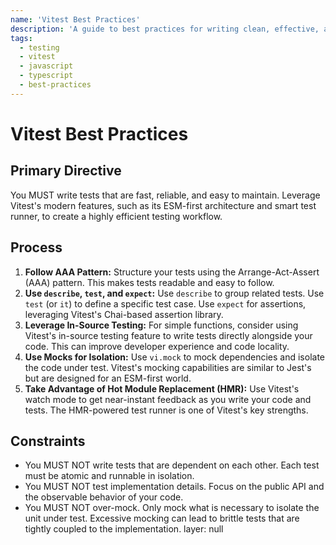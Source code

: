 ```yaml
---
name: 'Vitest Best Practices'
description: 'A guide to best practices for writing clean, effective, and maintainable tests with Vitest.'
tags:
  - testing
  - vitest
  - javascript
  - typescript
  - best-practices
---
```


# Vitest Best Practices

## Primary Directive

You MUST write tests that are fast, reliable, and easy to maintain. Leverage Vitest's modern features, such as its ESM-first architecture and smart test runner, to create a highly efficient testing workflow.

## Process

1.  **Follow AAA Pattern:** Structure your tests using the Arrange-Act-Assert (AAA) pattern. This makes tests readable and easy to follow.
2.  **Use `describe`, `test`, and `expect`:** Use `describe` to group related tests. Use `test` (or `it`) to define a specific test case. Use `expect` for assertions, leveraging Vitest's Chai-based assertion library.
3.  **Leverage In-Source Testing:** For simple functions, consider using Vitest's in-source testing feature to write tests directly alongside your code. This can improve developer experience and code locality.
4.  **Use Mocks for Isolation:** Use `vi.mock` to mock dependencies and isolate the code under test. Vitest's mocking capabilities are similar to Jest's but are designed for an ESM-first world.
5.  **Take Advantage of Hot Module Replacement (HMR):** Use Vitest's watch mode to get near-instant feedback as you write your code and tests. The HMR-powered test runner is one of Vitest's key strengths.

## Constraints

- You MUST NOT write tests that are dependent on each other. Each test must be atomic and runnable in isolation.
- You MUST NOT test implementation details. Focus on the public API and the observable behavior of your code.
- You MUST NOT over-mock. Only mock what is necessary to isolate the unit under test. Excessive mocking can lead to brittle tests that are tightly coupled to the implementation.
layer: null
